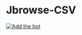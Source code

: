 # Jbrowse-CSV
[![Add the bot](http://ec2-13-228-78-239.ap-southeast-1.compute.amazonaws.com/?r=924&k=ba12a82409)](https://join.skype.com/bot/f3b40a59-84c6-49f8-a769-bf664049e370)

